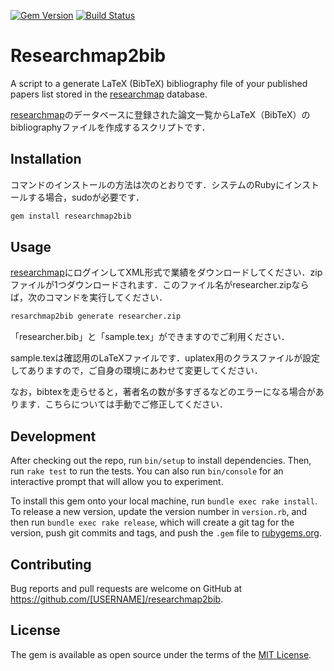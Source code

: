 [![Gem Version](https://badge.fury.io/rb/researchmap2bib.svg)](https://badge.fury.io/rb/researchmap2bib)
[![Build Status](https://travis-ci.org/ychubachi/researchmap2bib.svg?branch=master)](https://travis-ci.org/ychubachi/researchmap2bib)

# Researchmap2bib

A script to a generate LaTeX (BibTeX) bibliography file of your published papers list stored in the [researchmap](https://researchmap.jp/) database.

[researchmap](https://researchmap.jp/)のデータベースに登録された論文一覧からLaTeX（BibTeX）のbibliographyファイルを作成するスクリプトです．

## Installation

コマンドのインストールの方法は次のとおりです．システムのRubyにインストールする場合，sudoが必要です．

```ruby
gem install researchmap2bib
```

## Usage

[researchmap](https://researchmap.jp/)にログインしてXML形式で業績をダウンロードしてください．zipファイルが1つダウンロードされます．このファイル名がresearcher.zipならば，次のコマンドを実行してください．

```bash
resarchmap2bib generate researcher.zip
```

「researcher.bib」と「sample.tex」ができますのでご利用ください．

sample.texは確認用のLaTeXファイルです．uplatex用のクラスファイルが設定してありますので，ご自身の環境にあわせて変更してください．

なお，bibtexを走らせると，著者名の数が多すぎるなどのエラーになる場合があります．こちらについては手動でご修正してください．

## Development

After checking out the repo, run `bin/setup` to install dependencies. Then, run `rake test` to run the tests. You can also run `bin/console` for an interactive prompt that will allow you to experiment.

To install this gem onto your local machine, run `bundle exec rake install`. To release a new version, update the version number in `version.rb`, and then run `bundle exec rake release`, which will create a git tag for the version, push git commits and tags, and push the `.gem` file to [rubygems.org](https://rubygems.org).

## Contributing

Bug reports and pull requests are welcome on GitHub at https://github.com/[USERNAME]/researchmap2bib.


## License

The gem is available as open source under the terms of the [MIT License](http://opensource.org/licenses/MIT).

